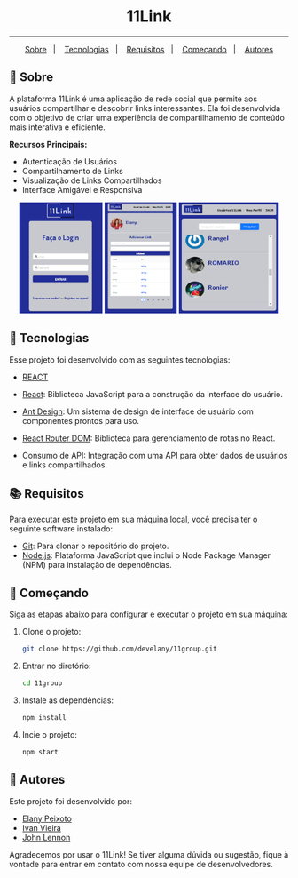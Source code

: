 <h1 align="center">
11Link
</h1>

---

<p align="center">
  <a href="#page_with_curl-sobre">Sobre</a>&nbsp;&nbsp;&nbsp;|&nbsp;&nbsp;&nbsp;
  <a href="#hammer-tecnologias">Tecnologias</a>&nbsp;&nbsp;&nbsp;|&nbsp;&nbsp;&nbsp;
  <a href="#-requisitos">Requisitos</a>&nbsp;&nbsp;&nbsp;|&nbsp;&nbsp;&nbsp;
  <a href="#-come%C3%A7ando">Começando</a>&nbsp;&nbsp;&nbsp;|&nbsp;&nbsp;&nbsp;
  <a href="#-autores">Autores</a>
</>
  
## :page_with_curl: Sobre 

A plataforma 11Link é uma aplicação de rede social que permite aos usuários compartilhar e descobrir links interessantes. Ela foi desenvolvida com o objetivo de criar uma experiência de compartilhamento de conteúdo mais interativa e eficiente.

**Recursos Principais:**
- Autenticação de Usuários
- Compartilhamento de Links
- Visualização de Links Compartilhados
- Interface Amigável e Responsiva
  
<p align="center">
<img src="src/assets/tela_de_login.png" alt="Tela de login" width="150" height="200">  <img src="src/assets/tels_principal.png" alt="Tela Principal" width="130" height="200">  <img src="src/assets/usuarios.png" alt="Usuarios" width="180" height="200">
</>
  
## :hammer: Tecnologias
Esse projeto foi desenvolvido com as seguintes tecnologias:

- [REACT](https://react.dev/)


- [React](https://reactjs.org/): Biblioteca JavaScript para a construção da interface do usuário.
- [Ant Design](https://ant.design/): Um sistema de design de interface de usuário com componentes prontos para uso.
- [React Router DOM](https://reactrouter.com/): Biblioteca para gerenciamento de rotas no React.
- Consumo de API: Integração com uma API para obter dados de usuários e links compartilhados.

## 📚 Requisitos

Para executar este projeto em sua máquina local, você precisa ter o seguinte software instalado:

- [Git](https://git-scm.com/): Para clonar o repositório do projeto.
- [Node.js](https://nodejs.org/): Plataforma JavaScript que inclui o Node Package Manager (NPM) para instalação de dependências.

## 🚀 Começando

Siga as etapas abaixo para configurar e executar o projeto em sua máquina:

1. Clone o projeto:

   ```bash
   git clone https://github.com/develany/11group.git
   
2. Entrar no diretório:
   
   ```bash
   cd 11group

3. Instale as dependências:

   ```bash
   npm install

4. Incie o projeto:

    ```bash
   npm start

## 👥 Autores
Este projeto foi desenvolvido por:

- [Elany Peixoto](https://github.com/develany)
- [Ivan Vieira](https://github.com/ivanvrjr)
- [John Lennon](https://github.com/johnlennonop)
  
Agradecemos por usar o 11Link! Se tiver alguma dúvida ou sugestão, fique à vontade para entrar em contato com nossa equipe de desenvolvedores.

